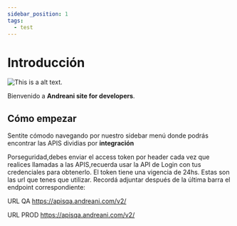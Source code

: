 ```yaml
---
sidebar_position: 1
tags:
  - test
---
```


# Introducción

![This is a alt text.](/img/andreanilogo.svg "This is a sample image.")

Bienvenido a **Andreani site for developers**.

## Cómo empezar

Sentite cómodo navegando por nuestro sidebar menú donde podrás encontrar las APIS dividias por **integración**

Porseguridad,debes enviar el access token por header cada vez que realices llamadas a las APIS,recuerda usar la API de Login con  tus credenciales para obtenerlo. El token tiene una vigencia de 24hs. Estas son las url que tenes que utilizar. Recordá adjuntar después de la última barra el endpoint correspondiente:

URL QA https://apisqa.andreani.com/v2/

URL PROD https://apisqa.andreani.com/v2/ 





